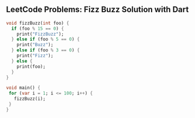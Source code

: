 ## LeetCode Problems: Fizz Buzz Solution with Dart
```dart
void fizzBuzz(int foo) {
  if (foo % 15 == 0) {
    print("FizzBuzz");
  } else if (foo % 5 == 0) {
    print("Buzz");
  } else if (foo % 3 == 0) {
    print("Fizz");
  } else {
    print(foo);
  }
}

void main() {
 for (var i = 1; i <= 100; i++) {
   fizzBuzz(i);
 }
}
```
